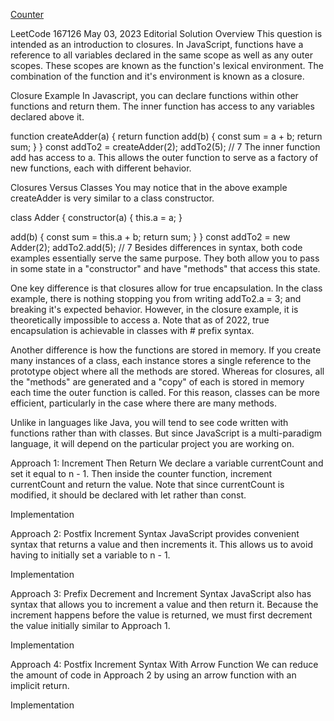 [Counter](https://leetcode.com/problems/counter/editorial)

LeetCode
167126
May 03, 2023
Editorial
Solution
Overview
This question is intended as an introduction to closures. In JavaScript, functions have a reference to all variables declared in the same scope as well as any outer scopes. These scopes are known as the function's lexical environment. The combination of the function and it's environment is known as a closure.

Closure Example
In Javascript, you can declare functions within other functions and return them. The inner function has access to any variables declared above it.

function createAdder(a) {
return function add(b) {
const sum = a + b;
return sum;
}
}
const addTo2 = createAdder(2);
addTo2(5); // 7
The inner function add has access to a. This allows the outer function to serve as a factory of new functions, each with different behavior.

Closures Versus Classes
You may notice that in the above example createAdder is very similar to a class constructor.

class Adder {
constructor(a) {
this.a = a;
}

add(b) {
const sum = this.a + b;
return sum;
}
}
const addTo2 = new Adder(2);
addTo2.add(5); // 7
Besides differences in syntax, both code examples essentially serve the same purpose. They both allow you to pass in some state in a "constructor" and have "methods" that access this state.

One key difference is that closures allow for true encapsulation. In the class example, there is nothing stopping you from writing addTo2.a = 3; and breaking it's expected behavior. However, in the closure example, it is theoretically impossible to access a. Note that as of 2022, true encapsulation is achievable in classes with # prefix syntax.

Another difference is how the functions are stored in memory. If you create many instances of a class, each instance stores a single reference to the prototype object where all the methods are stored. Whereas for closures, all the "methods" are generated and a "copy" of each is stored in memory each time the outer function is called. For this reason, classes can be more efficient, particularly in the case where there are many methods.

Unlike in languages like Java, you will tend to see code written with functions rather than with classes. But since JavaScript is a multi-paradigm language, it will depend on the particular project you are working on.

Approach 1: Increment Then Return
We declare a variable currentCount and set it equal to n - 1. Then inside the counter function, increment currentCount and return the value. Note that since currentCount is modified, it should be declared with let rather than const.

Implementation

Approach 2: Postfix Increment Syntax
JavaScript provides convenient syntax that returns a value and then increments it. This allows us to avoid having to initially set a variable to n - 1.

Implementation

Approach 3: Prefix Decrement and Increment Syntax
JavaScript also has syntax that allows you to increment a value and then return it. Because the increment happens before the value is returned, we must first decrement the value initially similar to Approach 1.

Implementation

Approach 4: Postfix Increment Syntax With Arrow Function
We can reduce the amount of code in Approach 2 by using an arrow function with an implicit return.

Implementation
